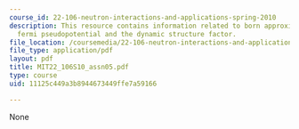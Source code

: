 ```yaml
---
course_id: 22-106-neutron-interactions-and-applications-spring-2010
description: This resource contains information related to born approximation, the
  fermi pseudopotential and the dynamic structure factor.
file_location: /coursemedia/22-106-neutron-interactions-and-applications-spring-2010/11125c449a3b8944673449ffe7a59166_MIT22_106S10_assn05.pdf
file_type: application/pdf
layout: pdf
title: MIT22_106S10_assn05.pdf
type: course
uid: 11125c449a3b8944673449ffe7a59166

---
```

None